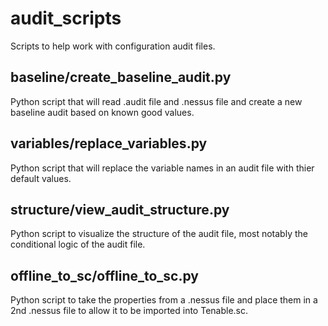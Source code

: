 # audit_scripts
Scripts to help work with configuration audit files.

## baseline/create_baseline_audit.py

Python script that will read .audit file and .nessus file and create a new baseline audit based on known good values.

## variables/replace_variables.py

Python script that will replace the variable names in an audit file with thier default values.

## structure/view_audit_structure.py

Python script to visualize the structure of the audit file, most notably the conditional logic of the audit file.

## offline_to_sc/offline_to_sc.py

Python script to take the properties from a .nessus file and place them in a 2nd .nessus file to allow it to be imported into Tenable.sc.

